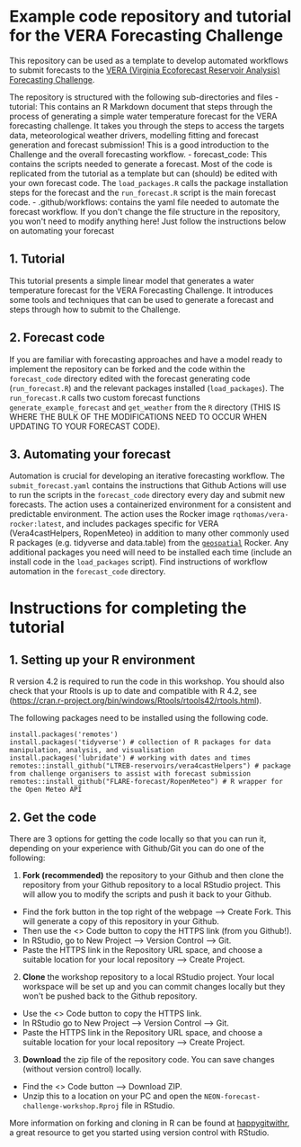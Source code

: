 # Example code repository and tutorial for the VERA Forecasting Challenge

This repository can be used as a template to develop automated workflows to submit forecasts to the [VERA (Virginia Ecoforecast Reservoir Analysis) Forecasting Challenge](https://www.ltreb-reservoirs.org/vera4cast/).

The repository is structured with the following sub-directories and files - tutorial: This contains an R Markdown document that steps through the process of generating a simple water temperature forecast for the VERA forecasting challenge. It takes you through the steps to access the targets data, meteorological weather drivers, modelling fitting and forecast generation and forecast submission! This is a good introduction to the Challenge and the overall forecasting workflow. - forecast_code: This contains the scripts needed to generate a forecast. Most of the code is replicated from the tutorial as a template but can (should) be edited with your own forecast code. The `load_packages.R` calls the package installation steps for the forecast and the `run_forecast.R` script is the main forecast code. - .github/workflows: contains the yaml file needed to automate the forecast workflow. If you don't change the file structure in the repository, you won't need to modify anything here! Just follow the instructions below on automating your forecast

## 1. Tutorial

This tutorial presents a simple linear model that generates a water temperature forecast for the VERA Forecasting Challenge. It introduces some tools and techniques that can be used to generate a forecast and steps through how to submit to the Challenge.

## 2. Forecast code

If you are familiar with forecasting approaches and have a model ready to implement the repository can be forked and the code within the `forecast_code` directory edited with the forecast generating code (`run_forecast.R`) and the relevant packages installed (`load_packages`). The `run_forecast.R` calls two custom forecast functions `generate_example_forecast` and `get_weather` from the `R` directory (THIS IS WHERE THE BULK OF THE MODIFICATIONS NEED TO OCCUR WHEN UPDATING TO YOUR FORECAST CODE).

## 3. Automating your forecast

Automation is crucial for developing an iterative forecasting workflow. The `submit_forecast.yaml` contains the instructions that Github Actions will use to run the scripts in the `forecast_code` directory every day and submit new forecasts. The action uses a containerized environment for a consistent and predictable environment. The action uses the Rocker image `rqthomas/vera-rocker:latest`, and includes packages specific for VERA (Vera4castHelpers, RopenMeteo) in addition to many other commonly used R packages (e.g. tidyverse and data.table) from the [`geospatial`](https://rocker-project.org/images/versioned/rstudio.html#overview) Rocker. Any additional packages you need will need to be installed each time (include an install code in the `load_packages` script). Find instructions of workflow automation in the `forecast_code` directory.

# Instructions for completing the tutorial

## 1. Setting up your R environment

R version 4.2 is required to run the code in this workshop. You should also check that your Rtools is up to date and compatible with R 4.2, see (<https://cran.r-project.org/bin/windows/Rtools/rtools42/rtools.html>).

The following packages need to be installed using the following code.

```{r}
install.packages('remotes')
install.packages('tidyverse') # collection of R packages for data manipulation, analysis, and visualisation
install.packages('lubridate') # working with dates and times
remotes::install_github("LTREB-reservoirs/vera4castHelpers") # package from challenge organisers to assist with forecast submission
remotes::install_github("FLARE-forecast/RopenMeteo") # R wrapper for the Open Meteo API
```

## 2. Get the code

There are 3 options for getting the code locally so that you can run it, depending on your experience with Github/Git you can do one of the following:

1.  **Fork (recommended)** the repository to your Github and then clone the repository from your Github repository to a local RStudio project. This will allow you to modify the scripts and push it back to your Github.

-   Find the fork button in the top right of the webpage --\> Create Fork. This will generate a copy of this repository in your Github.
-   Then use the \<\> Code button to copy the HTTPS link (from you Github!).
-   In RStudio, go to New Project --\> Version Control --\> Git.
-   Paste the HTTPS link in the Repository URL space, and choose a suitable location for your local repository --\> Create Project.

2.  **Clone** the workshop repository to a local RStudio project. Your local workspace will be set up and you can commit changes locally but they won't be pushed back to the Github repository.

-   Use the \<\> Code button to copy the HTTPS link.
-   In RStudio go to New Project --\> Version Control --\> Git.
-   Paste the HTTPS link in the Repository URL space, and choose a suitable location for your local repository --\> Create Project.

3.  **Download** the zip file of the repository code. You can save changes (without version control) locally.

-   Find the \<\> Code button --\> Download ZIP.
-   Unzip this to a location on your PC and open the `NEON-forecast-challenge-workshop.Rproj` file in RStudio.

More information on forking and cloning in R can be found at [happygitwithr](https://happygitwithr.com/fork-and-clone.html), a great resource to get you started using version control with RStudio.
